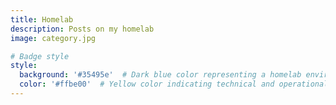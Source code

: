 ```yaml
---
title: Homelab
description: Posts on my homelab
image: category.jpg

# Badge style
style:
  background: '#35495e'  # Dark blue color representing a homelab environment
  color: '#ffbe00'  # Yellow color indicating technical and operational aspects
---
```


